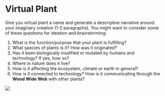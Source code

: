 # Virtual Plant

Give you virtual plant a name and generate a descriptive narrative around your imaginary creation (1-2 paragraphs). You might want to consider some of these questions for ideation and brainstorming:

1. What is the function/purpose that your plant is fulfilling?
2. What species of plants is it? How was it originated?
3. Has it been biologically modified or mutated by humans and technology? If yes, how so?
4. Where in nature does it live?
5. How is it affecting the ecosystem, climate or earth in general?
6. How is it connected to technology? How is it communicating through the **Wood Wide Web** with other plants?

![](https://codigooculto.com/wp-content/uploads/2019/05/revelan-una-gran-red-subterranea-que-conecta-a-los-arboles-la-wood-wide-web-portada-768x432.jpg)
